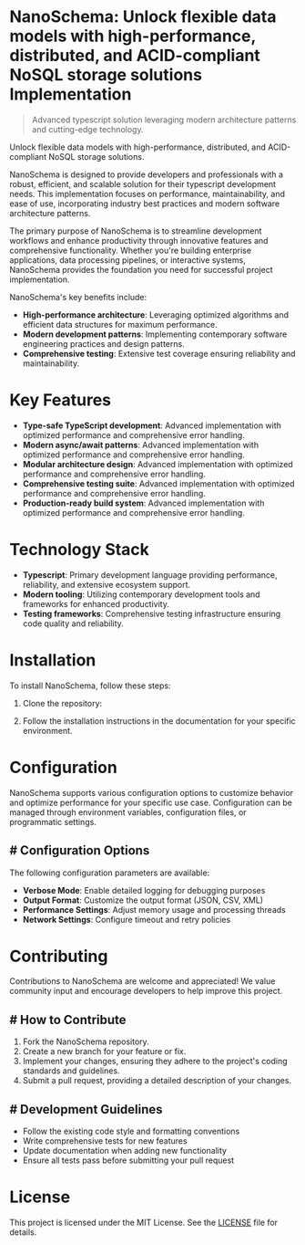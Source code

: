 <!-- fallback_NanoSchema_20250727052748_58689 -->

# NanoSchema: Unlock flexible data models with high-performance, distributed, and ACID-compliant NoSQL storage solutions Implementation
> Advanced typescript solution leveraging modern architecture patterns and cutting-edge technology.

Unlock flexible data models with high-performance, distributed, and ACID-compliant NoSQL storage solutions.

NanoSchema is designed to provide developers and professionals with a robust, efficient, and scalable solution for their typescript development needs. This implementation focuses on performance, maintainability, and ease of use, incorporating industry best practices and modern software architecture patterns.

The primary purpose of NanoSchema is to streamline development workflows and enhance productivity through innovative features and comprehensive functionality. Whether you're building enterprise applications, data processing pipelines, or interactive systems, NanoSchema provides the foundation you need for successful project implementation.

NanoSchema's key benefits include:

* **High-performance architecture**: Leveraging optimized algorithms and efficient data structures for maximum performance.
* **Modern development patterns**: Implementing contemporary software engineering practices and design patterns.
* **Comprehensive testing**: Extensive test coverage ensuring reliability and maintainability.

# Key Features

* **Type-safe TypeScript development**: Advanced implementation with optimized performance and comprehensive error handling.
* **Modern async/await patterns**: Advanced implementation with optimized performance and comprehensive error handling.
* **Modular architecture design**: Advanced implementation with optimized performance and comprehensive error handling.
* **Comprehensive testing suite**: Advanced implementation with optimized performance and comprehensive error handling.
* **Production-ready build system**: Advanced implementation with optimized performance and comprehensive error handling.

# Technology Stack

* **Typescript**: Primary development language providing performance, reliability, and extensive ecosystem support.
* **Modern tooling**: Utilizing contemporary development tools and frameworks for enhanced productivity.
* **Testing frameworks**: Comprehensive testing infrastructure ensuring code quality and reliability.

# Installation

To install NanoSchema, follow these steps:

1. Clone the repository:


2. Follow the installation instructions in the documentation for your specific environment.

# Configuration

NanoSchema supports various configuration options to customize behavior and optimize performance for your specific use case. Configuration can be managed through environment variables, configuration files, or programmatic settings.

## # Configuration Options

The following configuration parameters are available:

* **Verbose Mode**: Enable detailed logging for debugging purposes
* **Output Format**: Customize the output format (JSON, CSV, XML)
* **Performance Settings**: Adjust memory usage and processing threads
* **Network Settings**: Configure timeout and retry policies

# Contributing

Contributions to NanoSchema are welcome and appreciated! We value community input and encourage developers to help improve this project.

## # How to Contribute

1. Fork the NanoSchema repository.
2. Create a new branch for your feature or fix.
3. Implement your changes, ensuring they adhere to the project's coding standards and guidelines.
4. Submit a pull request, providing a detailed description of your changes.

## # Development Guidelines

* Follow the existing code style and formatting conventions
* Write comprehensive tests for new features
* Update documentation when adding new functionality
* Ensure all tests pass before submitting your pull request

# License

This project is licensed under the MIT License. See the [LICENSE](https://github.com/marcmotta/NanoSchema/blob/main/LICENSE) file for details.
